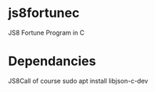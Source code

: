 # js8fortunec
JS8 Fortune Program in C

# Dependancies
  JS8Call of course
  sudo apt install libjson-c-dev
  
